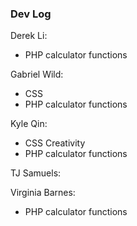 ### Dev Log
Derek Li:
- PHP calculator functions

Gabriel Wild:
- CSS
- PHP calculator functions

Kyle Qin:
- CSS Creativity
- PHP calculator functions

TJ Samuels:

Virginia Barnes:
- PHP calculator functions

